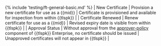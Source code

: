 {% include 'testing/ft-general-basic.md' %}
| New Certificate | Provision a new certificate for use as a {{mid}} | Certificate is provisioned and available for inspection from within {{tlspk}} | 
| Certificate Renewed | Renew certificate for use as a {{mid}} | Revised expiry date is visible from within {{tlspk}} |
| Approval Status | Without approval from the [approver-policy](https://platform.jetstack.io/documentation/installation/approver-policy) component of {{tlspk}} Enterprise, no certificate should be issued | Unapproved certificates will not appear in {{tlspk}} |
